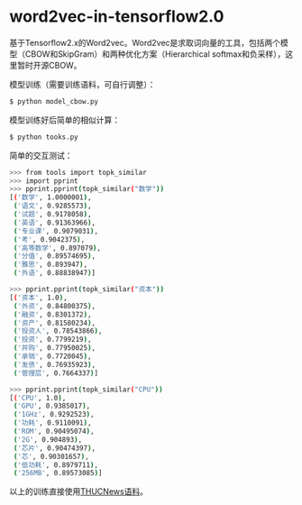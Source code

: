 # word2vec-in-tensorflow2.0

基于Tensorflow2.x的Word2vec。Word2vec是求取词向量的工具，包括两个模型（CBOW和SkipGram）和两种优化方案（Hierarchical softmax和负采样），这里暂时开源CBOW。


模型训练（需要训练语料，可自行调整）：

```bash
$ python model_cbow.py
```

模型训练好后简单的相似计算：

```bash
$ python tooks.py
```

简单的交互测试：

```bash
>>> from tools import topk_similar
>>> import pprint
>>> pprint.pprint(topk_similar("数学"))
[('数学', 1.0000001),
 ('语文', 0.9285573),
 ('试题', 0.9178058),
 ('英语', 0.91363966),
 ('专业课', 0.9079031),
 ('考', 0.9042375),
 ('高等数学', 0.897079),
 ('分值', 0.89574695),
 ('雅思', 0.893947),
 ('外语', 0.88838947)]

>>> pprint.pprint(topk_similar("资本"))
[('资本', 1.0),
 ('外资', 0.84800375),
 ('融资', 0.8301372),
 ('资产', 0.81580234),
 ('投资人', 0.78543866),
 ('投资', 0.7799219),
 ('并购', 0.77950025),
 ('承销', 0.7720045),
 ('发债', 0.76935923),
 ('管理层', 0.7664337)]

>>> pprint.pprint(topk_similar("CPU"))
[('CPU', 1.0),
 ('GPU', 0.9385017),
 ('1GHz', 0.9292523),
 ('功耗', 0.9110091),
 ('ROM', 0.90495074),
 ('2G', 0.904893),
 ('芯片', 0.90474397),
 ('芯', 0.90301657),
 ('低功耗', 0.8979711),
 ('256MB', 0.89573085)]
```

以上的训练直接使用[THUCNews语料](http://thuctc.thunlp.org/)。
